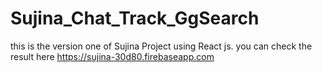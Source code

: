# Sujina_Chat_Track_GgSearch
this is the version one of Sujina Project using React js. you can check the result here https://sujina-30d80.firebaseapp.com
